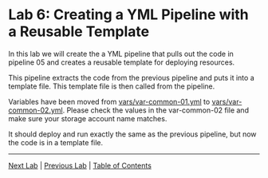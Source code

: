 # Lab 6: Creating a YML Pipeline with a Reusable Template

In this lab we will create the a YML pipeline that pulls out the code in pipeline 05 and creates a reusable template for deploying resources.

This pipeline extracts the code from the previous pipeline and puts it into a template file. This template file is then called from the pipeline.

Variables have been moved from [vars/var-common-01.yml](../.azdo/pipelines/vars/var-common-01.yml) to [vars/var-common-02.yml](../.azdo/pipelines/vars/var-common-02.yml). Please check the values in the var-common-02 file and make sure your storage account name matches.

It should deploy and run exactly the same as the previous pipeline, but now the code is in a template file.

---

[Next Lab](./Lab_07.md) | [Previous Lab](./Lab_05.md) | [Table of Contents](./README.md)

